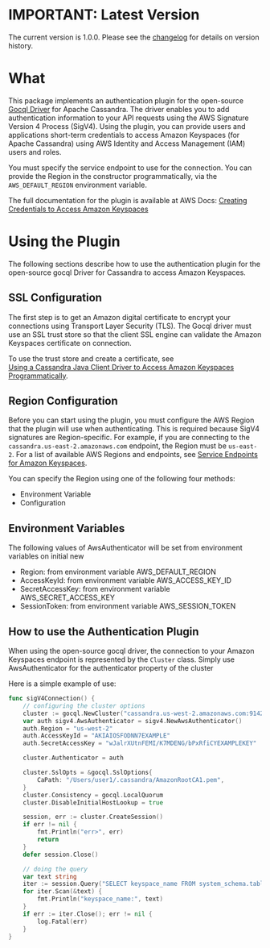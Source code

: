 # IMPORTANT: Latest Version

The current version is 1.0.0. Please see the [changelog](./CHANGELOG.md) for details on version history.

# What

This package implements an authentication plugin for the open-source [Gocql Driver](https://github.com/gocql/gocql) for Apache Cassandra. The driver enables you to add authentication information to your API requests using the AWS Signature Version 4 Process (SigV4). Using the plugin, you can provide users and applications short-term credentials to access Amazon Keyspaces (for Apache Cassandra) using AWS Identity and Access Management (IAM) users and roles.

You must specify the service endpoint to use for the connection. You can provide the Region in the constructor programmatically, via the `AWS_DEFAULT_REGION` environment variable.

The full documentation for the plugin is available at AWS Docs:
[Creating Credentials to Access Amazon Keyspaces](https://docs.aws.amazon.com/keyspaces/latest/devguide/programmatic.credentials.html#programmatic.credentials.SigV4_KEYSPACES)

# Using the Plugin
The following sections describe how to use the authentication plugin for the open-source gocql Driver for Cassandra to access Amazon Keyspaces.

## SSL Configuration

The first step is to get an Amazon digital certificate to encrypt your connections using Transport Layer Security (TLS).  The Gocql driver must use an SSL trust store so that the client SSL engine can validate the Amazon Keyspaces certificate on connection.

To use the trust store and create a certificate, see  
[Using a Cassandra Java Client Driver to Access Amazon Keyspaces Programmatically](https://docs.aws.amazon.com/keyspaces/latest/devguide/programmatic.drivers.html#using_java_driver).

## Region Configuration

Before you can start using the plugin, you must configure the AWS Region that the plugin will use when authenticating.  This is required because SigV4 signatures are Region-specific.  For example, if you are connecting to the `cassandra.us-east-2.amazonaws.com` endpoint,  the Region must be `us-east-2`.  For a list of available AWS Regions and endpoints, see [Service Endpoints for Amazon Keyspaces](https://docs.aws.amazon.com/keyspaces/latest/devguide/programmatic.endpoints.html).

You can specify the Region using one of the following four methods:

* Environment Variable
* Configuration

## Environment Variables
The following values of AwsAuthenticator will be set from environment variables on initial new
  - Region: from environment variable AWS_DEFAULT_REGION
  - AccessKeyId: from environment variable AWS_ACCESS_KEY_ID
  - SecretAccessKey: from environment variable AWS_SECRET_ACCESS_KEY
  - SessionToken:  from environment variable AWS_SESSION_TOKEN

## How to use the Authentication Plugin

When using the open-source gocql driver, the connection to your Amazon Keyspaces endpoint is represented by the `Cluster` class.
Simply use AwsAuthenticator for the authenticator property of the cluster

Here is a simple example of use:

```go
func sigV4Connection() {
    // configuring the cluster options
	cluster := gocql.NewCluster("cassandra.us-west-2.amazonaws.com:9142")
	var auth sigv4.AwsAuthenticator = sigv4.NewAwsAuthenticator()
	auth.Region = "us-west-2"
	auth.AccessKeyId = "AKIAIOSFODNN7EXAMPLE"
	auth.SecretAccessKey = "wJalrXUtnFEMI/K7MDENG/bPxRfiCYEXAMPLEKEY" 

	cluster.Authenticator = auth

	cluster.SslOpts = &gocql.SslOptions{
		CaPath: "/Users/user1/.cassandra/AmazonRootCA1.pem",
	}
	cluster.Consistency = gocql.LocalQuorum
	cluster.DisableInitialHostLookup = true

	session, err := cluster.CreateSession()
	if err != nil {
		fmt.Println("err>", err)
		return
	}
	defer session.Close()

	// doing the query
	var text string
	iter := session.Query("SELECT keyspace_name FROM system_schema.tables;").Iter()
	for iter.Scan(&text) {
		fmt.Println("keyspace_name:", text)
	}
	if err := iter.Close(); err != nil {
		log.Fatal(err)
	}
}
```

